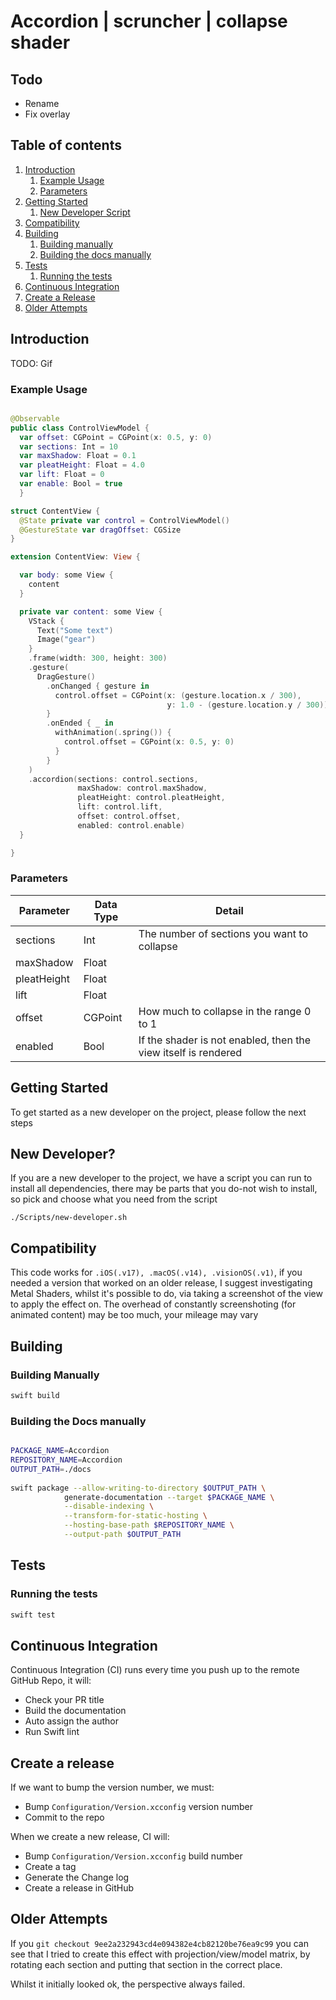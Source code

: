 # Accordion | scruncher | collapse shader



## Todo
  
- Rename
- Fix overlay


## Table of contents

1. [Introduction](#introduction)
    1. [Example Usage](#example-usage)
    2. [Parameters](#parameters)
2. [Getting Started](#getting-started)
    1. [New Developer Script](#new-developer)
3. [Compatibility](#compatibility)
4. [Building](#building)
    1. [Building manually](#building-manually)
    2. [Building the docs manually](#building-docs-manually)
5. [Tests](#tests)
	1. [Running the tests](#running-tests-manually)
6. [Continuous Integration](#ci)
7. [Create a Release](#release)
8. [Older Attempts](#older-attempts)

## Introduction <a name="introduction"></a>

TODO: Gif

### Example Usage <a name="example-usage"></a>

```swift

@Observable
public class ControlViewModel {
  var offset: CGPoint = CGPoint(x: 0.5, y: 0)
  var sections: Int = 10
  var maxShadow: Float = 0.1
  var pleatHeight: Float = 4.0
  var lift: Float = 0
  var enable: Bool = true
  }

struct ContentView {
  @State private var control = ControlViewModel()
  @GestureState var dragOffset: CGSize
}

extension ContentView: View {

  var body: some View {
    content
  }

  private var content: some View {
    VStack {
      Text("Some text")
      Image("gear")
    }
    .frame(width: 300, height: 300)
    .gesture(
      DragGesture()
        .onChanged { gesture in
          control.offset = CGPoint(x: (gesture.location.x / 300),
                                   y: 1.0 - (gesture.location.y / 300))
        }
        .onEnded { _ in
          withAnimation(.spring()) {
            control.offset = CGPoint(x: 0.5, y: 0)
          }
        }
    )
    .accordion(sections: control.sections,
               maxShadow: control.maxShadow,
               pleatHeight: control.pleatHeight,
               lift: control.lift,
               offset: control.offset,
               enabled: control.enable)
  }

}

```

### Parameters <a name="parameters"></a>

| Parameter | Data Type | Detail |
|----|----|----|
| sections | Int | The number of sections you want to collapse |
| maxShadow | Float | |
| pleatHeight | Float | |
| lift | Float | |
| offset | CGPoint | How much to collapse in the range 0 to 1 |
| enabled | Bool | If the shader is not enabled, then the view itself is rendered |

## Getting Started <a name="getting-started"></a>

To get started as a new developer on the project, please follow the next steps

## New Developer? <a name="new-developer"></a>

If you are a new developer to the project, we have a script you can run to install all dependencies, there
may be parts that you do-not wish to install, so pick and choose what you need from the script

```
./Scripts/new-developer.sh
```

## Compatibility <a name="compatibility"></a>

This code works for `.iOS(.v17), .macOS(.v14), .visionOS(.v1)`, if you needed a version that worked on an older release, I suggest
investigating Metal Shaders, whilst it's possible to do, via taking a screenshot of the view to apply the effect on. The overhead of
constantly screenshoting (for animated content) may be too much, your mileage may vary

## Building <a name="building"></a>


### Building Manually <a name="building-manually"></a>

```bash
swift build
```

### Building the Docs manually<a name="building-docs-manually"></a>

```bash

PACKAGE_NAME=Accordion
REPOSITORY_NAME=Accordion
OUTPUT_PATH=./docs
  
swift package --allow-writing-to-directory $OUTPUT_PATH \
            generate-documentation --target $PACKAGE_NAME \
            --disable-indexing \
            --transform-for-static-hosting \
            --hosting-base-path $REPOSITORY_NAME \
            --output-path $OUTPUT_PATH
```


## Tests <a name="tests"></a>

### Running the tests <a name="running-tests-manually"></a>

```bash
swift test
```


## Continuous Integration <a name="ci"></a>

Continuous Integration (CI) runs every time you push up to the remote GitHub Repo, it will:

- Check your PR title
- Build the documentation
- Auto assign the author
- Run Swift lint

## Create a release <a name="release"></a>

If we want to bump the version number, we must:

- Bump `Configuration/Version.xcconfig` version number
- Commit to the repo

When we create a new release, CI will:

- Bump `Configuration/Version.xcconfig` build number
- Create a tag
- Generate the Change log
- Create a release in GitHub

## Older Attempts <a name="older-attempts"></a>

If you `git checkout 9ee2a232943cd4e094382e4cb82120be76ea9c99` you can see that I tried to create this effect
with projection/view/model matrix, by rotating each section and putting that section in the correct place.

Whilst it initially looked ok, the perspective always failed.
